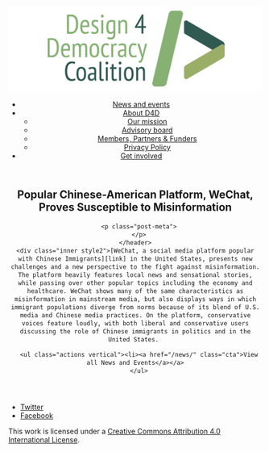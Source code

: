 <!DOCTYPE html>
<html lang="en_US"><head>
  <meta charset="utf-8">
  <meta http-equiv="X-UA-Compatible" content="IE=edge">
  <meta name="viewport" content="width=device-width, initial-scale=1">
  <link rel="apple-touch-icon" sizes="180x180" href="/assets/favicon/apple-touch-icon.png">
  <link rel="icon" type="image/png" sizes="32x32" href="/assets/favicon/favicon-32x32.png">
  <link rel="icon" type="image/png" sizes="16x16" href="/assets/favicon/favicon-16x16.png">
  <link rel="manifest" href="/site.webmanifest">
  <link rel="mask-icon" href="/assets/favicon/safari-pinned-tab.svg" color="#5bbad5">
  <meta name="msapplication-TileColor" content="#00aba9">
  <meta name="theme-color" content="#ffffff">

  
  <!-- Begin Jekyll SEO tag v2.4.0 -->
<title>Popular Chinese-American Platform, WeChat, Proves Susceptible to Misinformation | D4D Coalition</title>
<meta name="generator" content="Jekyll v3.7.3" />
<meta property="og:title" content="Popular Chinese-American Platform, WeChat, Proves Susceptible to Misinformation" />
<meta property="og:locale" content="en_US" />
<meta name="description" content="WeChat, a social media platform popular with Chinese Immigrants in the United States, presents new challenges and a new perspective to the fight against misinformation. The platform heavily features local news and sensational stories, while passing over other popular topics including the economy and healthcare. WeChat shows many of the same characteristics as misinformation in mainstream media, but also displays ways in which immigrant populations diverge from norms because of its blend of U.S. media and Chinese media practices. On the platform, conservative voices feature loudly, with both liberal and conservative users discussing the role of Chinese immigrants in politics and in the United States." />
<meta property="og:description" content="WeChat, a social media platform popular with Chinese Immigrants in the United States, presents new challenges and a new perspective to the fight against misinformation. The platform heavily features local news and sensational stories, while passing over other popular topics including the economy and healthcare. WeChat shows many of the same characteristics as misinformation in mainstream media, but also displays ways in which immigrant populations diverge from norms because of its blend of U.S. media and Chinese media practices. On the platform, conservative voices feature loudly, with both liberal and conservative users discussing the role of Chinese immigrants in politics and in the United States." />
<link rel="canonical" href="https://d4dcoalition.org/news/Popular-Chinese-American-Platform-WeChat-Proves-Susceptible-to-Misinformation.html" />
<meta property="og:url" content="https://d4dcoalition.org/news/Popular-Chinese-American-Platform-WeChat-Proves-Susceptible-to-Misinformation.html" />
<meta property="og:site_name" content="D4D Coalition" />
<meta property="og:type" content="article" />
<meta property="article:published_time" content="2018-04-19T00:00:00-04:00" />
<meta name="twitter:card" content="summary" />
<meta name="twitter:site" content="@design4dem" />
<meta name="google-site-verification" content="" />
<script type="application/ld+json">
{"description":"WeChat, a social media platform popular with Chinese Immigrants in the United States, presents new challenges and a new perspective to the fight against misinformation. The platform heavily features local news and sensational stories, while passing over other popular topics including the economy and healthcare. WeChat shows many of the same characteristics as misinformation in mainstream media, but also displays ways in which immigrant populations diverge from norms because of its blend of U.S. media and Chinese media practices. On the platform, conservative voices feature loudly, with both liberal and conservative users discussing the role of Chinese immigrants in politics and in the United States.","@type":"BlogPosting","url":"https://d4dcoalition.org/news/Popular-Chinese-American-Platform-WeChat-Proves-Susceptible-to-Misinformation.html","publisher":{"@type":"Organization","logo":{"@type":"ImageObject","url":"https://d4dcoalition.org/assets/img/logos/d4d-logo.png"}},"headline":"Popular Chinese-American Platform, WeChat, Proves Susceptible to Misinformation","dateModified":"2018-04-19T00:00:00-04:00","datePublished":"2018-04-19T00:00:00-04:00","mainEntityOfPage":{"@type":"WebPage","@id":"https://d4dcoalition.org/news/Popular-Chinese-American-Platform-WeChat-Proves-Susceptible-to-Misinformation.html"},"@context":"http://schema.org"}</script>
<!-- End Jekyll SEO tag -->

  <link rel="stylesheet" href="/tarteaucitron/css/tarteaucitron.css">
  <link rel="stylesheet" href="/assets/main.css">

  <link type="application/atom+xml" rel="alternate" href="https://d4dcoalition.org/feed.xml" title="D4D Coalition" />

</head>
<body>
  <!-- Wrapper -->
  <div id="wrapper"><header class="" role="banner" id="header">
    <!-- Logo -->
    <div class="logo">
      <a class="site-title" rel="author" href="/"><img src="/assets/img/d4d-logo.png" alt="D4D Coalition" /></a>
    </div><!-- to do: figure out how to manage dropdown -->
      <!-- Nav -->
      <nav id="nav"><ul><li class="current">
            <a class="page-link" href="/news/">
              News and events
            </a></li><li class="">
            <a class="page-link icon fa-angle-down" href="/areas-focus/">
              About D4D
            </a><ul><li>
                  <a href="/areas-focus/#">
                    Our mission
                  </a>
              </li><li>
                  <a href="/advisory-board/#">
                    Advisory board
                  </a>
              </li><li>
                  <a href="/members-partners-funders/#">
                    Members, Partners &amp; Funders
                  </a>
              </li><li>
                  <a href="/privacy-policy.html#">
                    Privacy Policy
                  </a>
              </li></ul></li><li class="">
            <a class="page-link" href="/join-us/">
              Get involved
            </a></li></ul></nav></header>
<section class="main alt event" aria-label="Content">
    <header>
      <h2 class="post-title">Popular Chinese-American Platform, WeChat, Proves Susceptible to Misinformation </h2>
      

      <p class="post-meta">
      </p>
    </header>
    <div class="inner style2">[WeChat, a social media platform popular with Chinese Immigrants][link] in the United States, presents new challenges and a new perspective to the fight against misinformation. The platform heavily features local news and sensational stories, while passing over other popular topics including the economy and healthcare. WeChat shows many of the same characteristics as misinformation in mainstream media, but also displays ways in which immigrant populations diverge from norms because of its blend of U.S. media and Chinese media practices. On the platform, conservative voices feature loudly, with both liberal and conservative users discussing the role of Chinese immigrants in politics and in the United States. 

[link]: https://www.cjr.org/tow_center_reports/wechatting-american-politics-misinformation-polarization-and-immigrant-chinese-media.php/



      <ul class="actions vertical"><li><a href="/news/" class="cta">View all News and Events</a></a>
      </ul>
  </div>
</section>
<footer id="footer" class="accent3">
  <ul class="icons">
    <li><a href="https://twitter.com/design4dem" class="icon alt fa-twitter"><span class="label">Twitter</span></a></li>
    <li><a href="https://www.facebook.com/Design4Democracy" class="icon alt fa-facebook"><span class="label">Facebook</span></a></li>
    <!--li><a href="#" class="icon alt fa-instagram"><span class="label">Instagram</span></a></li>
    <li><a href="#" class="icon alt fa-github"><span class="label">GitHub</span></a></li>
    <li><a href="#" class="icon alt fa-phone"><span class="label">Phone</span></a></li>
    <li><a href="#" class="icon alt fa-envelope-o"><span class="label">Email</span></a></li-->
  </ul>
  <p class="copyright">This work is licensed under a <a rel="license" href="http://creativecommons.org/licenses/by/4.0/">Creative Commons Attribution 4.0 International License</a>.</p>
</footer>
</div><!-- /wrapper -->
  <!-- Scripts -->
    <script src="/assets/js/scripts.min.js"></script><script src="/tarteaucitron/tarteaucitron.js"></script>
    <script type="text/javascript">
    (function($) {
      $(document).ready(function(){
        tarteaucitron.init({
          "hashtag": "#tarteaucitron", /* Automatically open the panel with the hashtag */
          "highPrivacy": false, /* disabling the auto consent feature on navigation? */
          "orientation": "top", /* the big banner should be on 'top' or 'bottom'? */
          "adblocker": false, /* Display a message if an adblocker is detected */
          "showAlertSmall": true, /* show the small banner on bottom right? */
          "cookieslist": true, /* Display the list of cookies installed ? */
          "removeCredit": false, /* remove the credit link? */
          //"cookieDomain": ".example.com" /* Domain name on which the cookie for the subdomains will be placed */
        });
      });
    })(jQuery);
    </script><script type="text/javascript">
  tarteaucitron.user.analyticsUa = 'UA-120811815-1';
  tarteaucitron.user.analyticsMore = function () { /* add here your optionnal ga.push() */ };
  (tarteaucitron.job = tarteaucitron.job || []).push('analytics');
</script></body>

</html>
